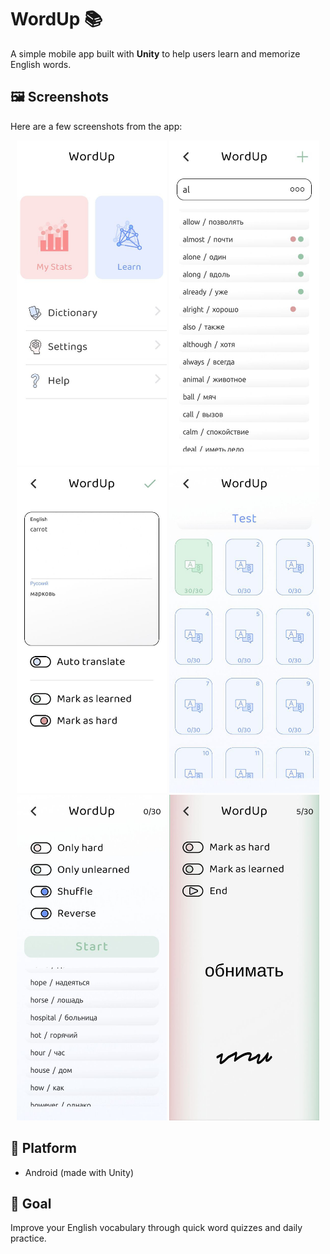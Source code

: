 # WordUp 📚

A simple mobile app built with **Unity** to help users learn and memorize English words.

## 🖼️ Screenshots

Here are a few screenshots from the app:

<p align="center">
  <img src="https://github.com/maximbtw/WordUp/blob/master/docs/main.jpg" width="240" />
  <img src="https://github.com/maximbtw/WordUp/blob/master/docs/dictionary-menu.jpg" width="240" />
  <img src="https://github.com/maximbtw/WordUp/blob/master/docs/edit-menu.jpg" width="240" />
  <img src="https://github.com/maximbtw/WordUp/blob/master/docs/test-select-menu.jpg" width="240" />
  <img src="https://github.com/maximbtw/WordUp/blob/master/docs/play-menu.jpg" width="240" />
  <img src="https://github.com/maximbtw/WordUp/blob/master/docs/play-select-menu.jpg" width="240" />
</p>

## 📱 Platform

- Android (made with Unity)

## 🎯 Goal

Improve your English vocabulary through quick word quizzes and daily practice.

